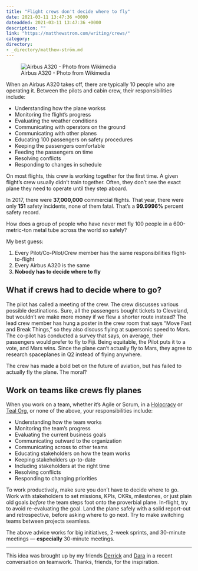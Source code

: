 ```yaml
---
title: "Flight crews don't decide where to fly"
date: 2021-03-11 13:47:36 +0000
dateadded: 2021-03-11 13:47:36 +0000
description: ""
link: "https://matthewstrom.com/writing/crews/"
category:
directory:
- _directory/matthew-ström.md
---
```

<figure data-type="image"><img src="https://matthewstrom.com/images/crews-1.jpg" alt="Airbus A320 - Photo from Wikimedia"><figcaption>Airbus A320 - Photo from Wikimedia</figcaption></figure>
<p>When an Airbus A320 takes off, there are typically 10 people who are operating it. Between the pilots and cabin crew, their responsibilities include:</p>
<ul>
<li>Understanding how the plane workss</li>
<li>Monitoring the flight’s progress</li>
<li>Evaluating the weather conditions</li>
<li>Communicating with operators on the ground</li>
<li>Communicating with other planes</li>
<li>Educating 100 passengers on safety procedures</li>
<li>Keeping the passengers comfortable</li>
<li>Feeding the passengers on time</li>
<li>Resolving conflicts</li>
<li>Responding to changes in schedule</li>
</ul>
<p>On most flights, this crew is working together for the first time. A given flight’s crew usually didn’t train together. Often, they don’t see the exact plane they need to operate until they step aboard.</p>
<p>In 2017, there were <strong>37,000,000</strong> commercial flights. That year, there were only <strong>151</strong> safety incidents, none of them fatal. That’s a <strong>99.9996%</strong> percent safety record.</p>
<p>How does a group of people who have never met fly 100 people in a 600-metric-ton metal tube across the world so safely?</p>
<p>My best guess:</p>
<ol>
<li>Every Pilot/Co-Pilot/Crew member has the same responsibilities flight-to-flight</li>
<li>Every Airbus A320 is the same</li>
<li><strong>Nobody has to decide where to fly</strong></li>
</ol>
<h2 id="what-if-crews-had-to-decide-where-to-go%3F">What if crews had to decide where to go?</h2>
<p>The pilot has called a meeting of the crew. The crew discusses various possible destinations. Sure, all the passengers bought tickets to Cleveland, but wouldn’t we make more money if we flew a shorter route instead? The lead crew member has hung a poster in the crew room that says “Move Fast and Break Things,” so they also discuss flying at supersonic speed to Mars. The co-pilot has conducted a survey that says, on average, their passengers would prefer to fly to Fiji. Being equitable, the Pilot puts it to a vote, and Mars wins. Since the plane can’t actually fly to Mars, they agree to research spaceplanes in Q2 instead of flying anywhere.</p>
<p>The crew has made a bold bet on the future of aviation, but has failed to actually fly the plane. The moral?</p>
<h2 id="work-on-teams-like-crews-fly-planes">Work on teams like crews fly planes</h2>
<p>When you work on a team, whether it’s Agile or Scrum, in a <a href="https://en.wikipedia.org/wiki/Holacracy" target="_blank" rel="noopener">Holocracy</a> or <a href="https://www.strategy-business.com/article/00344" target="_blank" rel="noopener">Teal Org</a>, or none of the above, your responsibilities include:</p>
<ul>
<li>Understanding how the team works</li>
<li>Monitoring the team’s progress</li>
<li>Evaluating the current business goals</li>
<li>Communicating outward to the organization</li>
<li>Communicating across to other teams</li>
<li>Educating stakeholders on how the team works</li>
<li>Keeping stakeholders up-to-date</li>
<li>Including stakeholders at the right time</li>
<li>Resolving conflicts</li>
<li>Responding to changing priorities</li>
</ul>
<p>To work productively, make sure you don’t have to decide where to go. Work with stakeholders to set missions, KPIs, OKRs, milestones, or just plain old goals <em>before</em> the team steps foot onto the proverbial plane. In-flight, try to avoid re-evaluating the goal. Land the plane safely with a solid report-out and retrospective, before asking where to go next. Try to make switching teams between projects seamless.</p>
<p>The above advice works for big initiatives, 2-week sprints, and 30-minute meetings — <strong>especially</strong> 30-minute meetings.</p>
<hr>
<p>This idea was brought up by my friends <a href="https://twitter.com/dbbradle" target="_blank" rel="noopener">Derrick</a> and <a href="https://twitter.com/thisisdara" target="_blank" rel="noopener">Dara</a> in a recent conversation on teamwork. Thanks, friends, for the inspiration.</p>
